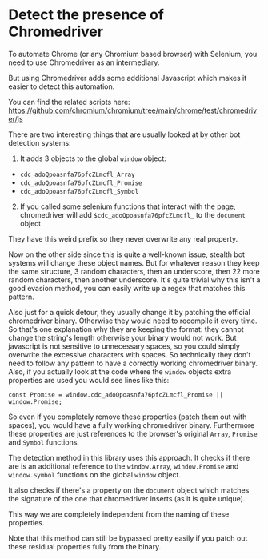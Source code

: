 # Detect the presence of Chromedriver

To automate Chrome (or any Chromium based browser) with Selenium, you need to
use Chromedriver as an intermediary.

But using Chromedriver adds some additional Javascript which makes it easier to
detect this automation.

You can find the related scripts here:
https://github.com/chromium/chromium/tree/main/chrome/test/chromedriver/js

There are two interesting things that are usually looked at by other bot
detection systems:

1. It adds 3 objects to the global ``window`` object:
 * ``cdc_adoQpoasnfa76pfcZLmcfl_Array``
 * ``cdc_adoQpoasnfa76pfcZLmcfl_Promise``
 * ``cdc_adoQpoasnfa76pfcZLmcfl_Symbol``
2. If you called some selenium functions that interact with the page, 
  chromedriver will add ``$cdc_adoQpoasnfa76pfcZLmcfl_`` to the ``document``
  object

They have this weird prefix so they never overwrite any real property.

Now on the other side since this is quite a well-known issue, stealth bot
systems will change these object names. But for whatever reason they keep the
same structure, 3 random characters, then an underscore, then 22 more random
characters, then another underscore. It's quite trivial why this isn't a good
evasion method, you can easily write up a regex that matches this pattern.

Also just for a quick detour, they usually change it by patching the official
chromedriver binary. Otherwise they would need to recompile it every time. So
that's one explanation why they are keeping the format: they cannot change the
string's length otherwise your binary would not work. But javascript is not
sensitive to unnecessary spaces, so you could simply overwrite the excessive
characters with spaces. So technically they don't need to follow any pattern to
have a correctly working chromedriver binary. Also, if you actually look at the
code where the ``window`` objects extra properties are used you would see lines
like this:

``const Promise = window.cdc_adoQpoasnfa76pfcZLmcfl_Promise || window.Promise;``

So even if you completely remove these properties (patch them out with spaces),
you would have a fully working chromedriver binary. Furthermore these properties
are just references to the browser's original ``Array``, ``Promise`` and
``Symbol`` functions.

The detection method in this library uses this approach. It checks if there are
is an additional reference to the ``window.Array``, ``window.Promise`` and
``window.Symbol`` functions on the global ``window`` object.

It also checks if there's a property on the ``document`` object which matches
the signature of the one that chromedriver inserts (as it is quite unique).

This way we are completely independent from the naming of these properties.

Note that this method can still be bypassed pretty easily if you patch out these
residual properties fully from the binary.
